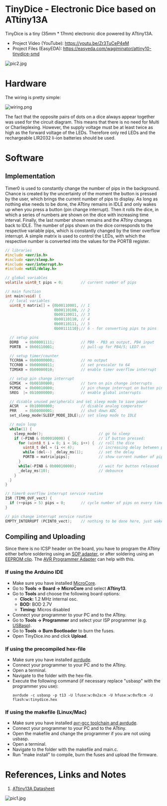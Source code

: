# TinyDice - Electronic Dice based on ATtiny13A

TinyDice is a tiny (35mm * 17mm) electronic dice powered by ATtiny13A.

- Project Video (YouTube): https://youtu.be/Zr3TuCeP4eM
- Project Files (EasyEDA): https://easyeda.com/wagiminator/attiny10-tinydice-smd

![pic2.jpg](https://raw.githubusercontent.com/wagiminator/ATtiny13-TinyDice/master/documentation/TinyDice_pic2.jpg)

# Hardware
The wiring is pretty simple:

![wiring.png](https://raw.githubusercontent.com/wagiminator/ATtiny13-TinyDice/master/documentation/TinyDice_wiring.png)

The fact that the opposite pairs of dots on a dice always appear together was used for the circuit diagram. This means that there is no need for Multi or Charlieplexing. However, the supply voltage must be at least twice as high as the forward voltage of the LEDs. Therefore only red LEDs and the rechargeable LIR2032 li-ion batteries should be used.

# Software
## Implementation
Timer0 is used to constantly change the number of pips in the background. Chance is created by the uncertainty of the moment the button is pressed by the user, which brings the current number of pips to display. As long as nothing else needs to be done, the ATtiny remains in IDLE and only wakes up when you press a button (pin change interrupt). Then it rolls the dice, in which a series of numbers are shown on the dice with increasing time interval. Finally, the last number shown remains and the ATtiny changes back to IDLE. The number of pips shown on the dice corresponds to the respective variable pips, which is constantly changed by the timer overflow interrupt. A simple matrix is used to control the LEDs, with which the respective number is converted into the values for the PORTB register.

```c
// libraries
#include <avr/io.h>
#include <avr/sleep.h>
#include <avr/interrupt.h>
#include <util/delay.h>

// global variables
volatile uint8_t pips = 0;        // current number of pips

// main function
int main(void) {
  // local variables
  uint8_t matrix[] = {0b00110001, // 1
                      0b00110100, // 2
                      0b00110011, // 3
                      0b00110110, // 4
                      0b00110111, // 5
                      0b00111110};// 6 - for converting pips to pins

  // setup pins
  DDRB   = 0b00001111;            // PB0 - PB3 as output, PB4 input
  PORTB  = 0b00110001;            // pull-up for PB4/5; LED7 on

  // setup timer/counter
  TCCR0A = 0b00000000;            // no output
  TCCR0B = 0b00000011;            // set prescaler to 64
  TIMSK0 = 0b00000010;            // enable timer overflow interrupt

  // setup pin change interrupt
  GIMSK  = 0b00100000;            // turn on pin change interrupts
  PCMSK  = 0b00010000;            // pin change interrupt on button pin
  SREG  |= 0b10000000;            // enable global interrupts

  // disable unused peripherals and set sleep mode to save power
  ACSR   = 0b10000000;            // disable analog comperator
  PRR    = 0b00000001;            // shut down ADC
  set_sleep_mode(SLEEP_MODE_IDLE);// set sleep mode to IDLE

  // main loop
  while(1) {
    sleep_mode();                         // go to sleep
    if (~PINB & 0b00010000) {             // if button pressed:  
      for (uint8_t i = 0; i < 16; i++) {  // roll the dice
        uint8_t del = (i << 4);           // increasing delay between pip-shows
        while (del--) _delay_ms(1);       // set the delay
        PORTB = matrix[pips];             // show current number of pips
      }
      while(~PINB & 0b00010000);          // wait for button released
      _delay_ms(10);                      // debounce
    }
  }
}

// timer0 overflow interrupt service routine
ISR (TIM0_OVF_vect) {
  if (++pips > 5) pips = 0;       // cycle number of pips on every timer overflow
}

// pin change interrupt service routine
EMPTY_INTERRUPT (PCINT0_vect);    // nothing to be done here, just wake up from sleep
```

## Compiling and Uploading
Since there is no ICSP header on the board, you have to program the ATtiny either before soldering using an [SOP adapter](https://aliexpress.com/wholesale?SearchText=sop-8+150mil+adapter), or after soldering using an [EEPROM clip](https://aliexpress.com/wholesale?SearchText=sop8+eeprom+programming+clip). The [AVR Programmer Adapter](https://github.com/wagiminator/AVR-Programmer/tree/master/AVR_Programmer_Adapter) can help with this.

### If using the Arduino IDE
- Make sure you have installed [MicroCore](https://github.com/MCUdude/MicroCore).
- Go to **Tools -> Board -> MicroCore** and select **ATtiny13**.
- Go to **Tools** and choose the following board options:
  - **Clock:**  1.2 MHz internal osc.
  - **BOD:**    BOD 2.7V
  - **Timing:** Micros disabled
- Connect your programmer to your PC and to the ATtiny.
- Go to **Tools -> Programmer** and select your ISP programmer (e.g. [USBasp](https://aliexpress.com/wholesale?SearchText=usbasp)).
- Go to **Tools -> Burn Bootloader** to burn the fuses.
- Open TinyDice.ino and click **Upload**.

### If using the precompiled hex-file
- Make sure you have installed [avrdude](https://learn.adafruit.com/usbtinyisp/avrdude).
- Connect your programmer to your PC and to the ATtiny.
- Open a terminal.
- Navigate to the folder with the hex-file.
- Execute the following command (if necessary replace "usbasp" with the programmer you use):
  ```
  avrdude -c usbasp -p t13 -U lfuse:w:0x2a:m -U hfuse:w:0xfb:m -U flash:w:tinydice.hex
  ```

### If using the makefile (Linux/Mac)
- Make sure you have installed [avr-gcc toolchain and avrdude](http://maxembedded.com/2015/06/setting-up-avr-gcc-toolchain-on-linux-and-mac-os-x/).
- Connect your programmer to your PC and to the ATtiny.
- Open the makefile and change the programmer if you are not using usbasp.
- Open a terminal.
- Navigate to the folder with the makefile and main.c.
- Run "make install" to compile, burn the fuses and upload the firmware.

# References, Links and Notes
1. [ATtiny13A Datasheet](http://ww1.microchip.com/downloads/en/DeviceDoc/doc8126.pdf)

![pic1.jpg](https://raw.githubusercontent.com/wagiminator/ATtiny13-TinyDice/master/documentation/TinyDice_pic1.jpg)
